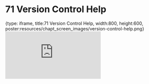# 71 Version Control Help
 
{type: iframe, title:71 Version Control Help, width:800, height:600, poster:resources/chapt_screen_images/version-control-help.png}
![](https://datatrail-jhu.github.io/DataTrail/no_toc/version-control-help.html)
 

 
